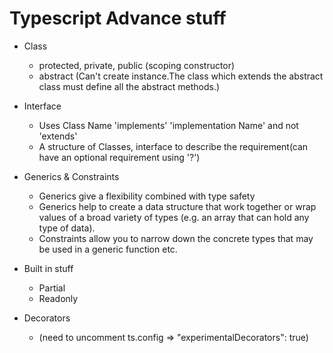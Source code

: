 # Typescript Advance stuff

- Class
    - protected, private, public (scoping constructor)
    - abstract (Can't create instance.The class which extends the abstract class must define all the abstract methods.)
 

- Interface
    - Uses Class Name 'implements' 'implementation Name' and not 'extends'
    - A structure of Classes, interface to describe the requirement(can have an optional requirement using '?')


 - Generics & Constraints
    - Generics give a flexibility combined with type safety
    - Generics help to create a data structure that work together or wrap values of a broad variety of types (e.g. an array that can hold any type of data).
    - Constraints allow you to narrow down the concrete types that may be used in a generic function etc.


- Built in stuff
    - Partial
    - Readonly

- Decorators 
    - (need to uncomment ts.config => "experimentalDecorators": true)
    